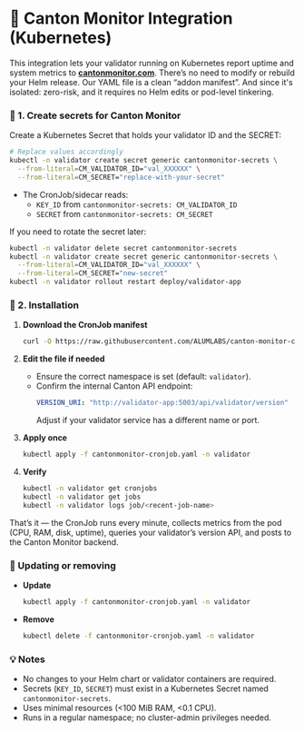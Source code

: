 # 🧩 Canton Monitor Integration (Kubernetes)

This integration lets your validator running on Kubernetes report uptime and system metrics to **[cantonmonitor.com](https://cantonmonitor.com)**. There’s no need to modify or rebuild your Helm release. Our YAML file is a clean “addon manifest”. And since it's isolated: zero-risk, and it requires no Helm edits or pod-level tinkering.

### 🔐 1. Create secrets for Canton Monitor

Create a Kubernetes Secret that holds your validator ID and the SECRET:

```bash
# Replace values accordingly
kubectl -n validator create secret generic cantonmonitor-secrets \
  --from-literal=CM_VALIDATOR_ID="val_XXXXXX" \
  --from-literal=CM_SECRET="replace-with-your-secret"
```

- The CronJob/sidecar reads:
  - `KEY_ID` from `cantonmonitor-secrets: CM_VALIDATOR_ID`
  - `SECRET` from `cantonmonitor-secrets: CM_SECRET`

If you need to rotate the secret later:

```bash
kubectl -n validator delete secret cantonmonitor-secrets
kubectl -n validator create secret generic cantonmonitor-secrets \
  --from-literal=CM_VALIDATOR_ID="val_XXXXXX" \
  --from-literal=CM_SECRET="new-secret"
kubectl -n validator rollout restart deploy/validator-app
```

### 📄 2. Installation

1. **Download the CronJob manifest** 
   ```bash
   curl -O https://raw.githubusercontent.com/ALUMLABS/canton-monitor-client/refs/heads/main/kubernetes/cantonmonitor-cronjob.yaml
   ```

2. **Edit the file if needed**
   - Ensure the correct namespace is set (default: `validator`).
   - Confirm the internal Canton API endpoint:
     ```yaml
     VERSION_URI: "http://validator-app:5003/api/validator/version"
     ```
     Adjust if your validator service has a different name or port.

3. **Apply once**
   ```bash
   kubectl apply -f cantonmonitor-cronjob.yaml -n validator
   ```

4. **Verify**
   ```bash
   kubectl -n validator get cronjobs
   kubectl -n validator get jobs
   kubectl -n validator logs job/<recent-job-name>
   ```

That’s it — the CronJob runs every minute, collects metrics from the pod (CPU, RAM, disk, uptime), queries your validator’s version API, and posts to the Canton Monitor backend.

### 🧼 Updating or removing

- **Update**
  ```bash
  kubectl apply -f cantonmonitor-cronjob.yaml -n validator
  ```
- **Remove**
  ```bash
  kubectl delete -f cantonmonitor-cronjob.yaml -n validator
  ```

### 💡 Notes

- No changes to your Helm chart or validator containers are required.  
- Secrets (`KEY_ID`, `SECRET`) must exist in a Kubernetes Secret named `cantonmonitor-secrets`.  
- Uses minimal resources (<100 MiB RAM, <0.1 CPU).  
- Runs in a regular namespace; no cluster-admin privileges needed.
